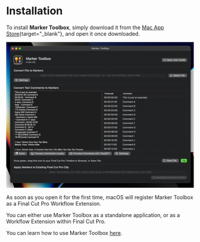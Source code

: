 # Installation

To install **Marker Toolbox**, simply download it from the [Mac App Store](https://apps.apple.com/us/app/marker-toolbox/id6446810965){target="_blank"}, and open it once downloaded.

![](static/install.png)

As soon as you open it for the first time, macOS will register Marker Toolbox as a Final Cut Pro Workflow Extension.

You can either use Marker Toolbox as a standalone application, or as a Workflow Extension within Final Cut Pro.

You can learn how to use Marker Toolbox [here](/how-to-use/).